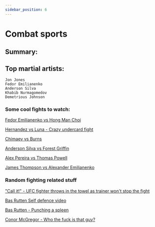 ```yaml
---
sidebar_position: 6
---
```


# Combat sports

## Summary: 



## Top martial artists:
```
Jon Jones
Fedor Emilianenko
Anderson Silva
Khabib Nurmagomedov
Demetrious Johnson
```

### Some cool fights to watch:

[Fedor Emilianenko vs Hong Man Choi](https://www.youtube.com/watch?v=CbIRj2DDK1A)

[Hernandez vs Luna - Crazy undercard fight](https://www.youtube.com/watch?v=IectuPcDyDA)

[Chimaev vs Burns](https://www.youtube.com/watch?v=ivzu5n1wdtE)

[Anderson Silva vs Forest Griffin](https://www.youtube.com/watch?v=xg5-2Ecdd8E)

[Alex Pereira vs Thomas Powell](https://www.youtube.com/watch?v=2HXFXyctzt4)

[James Thompson vs Alexander Emilianenko](https://www.youtube.com/watch?v=E0Mjdl9d84E)

### Random fighting related stuff

["Call it!" - UFC fighter throws in the towel as trainer won't stop the fight](https://www.youtube.com/watch?v=w0t8PkfRQV8)

[Bas Rutten Self defence video](https://www.youtube.com/watch?v=mosX7L25HV8)

[Bas Rutten - Punching a spleen](https://www.youtube.com/watch?v=C2JhhzYqaB8)

[Conor McGregor - Who the fuck is that guy?](https://www.youtube.com/watch?v=YzoMSgBzjsI)









